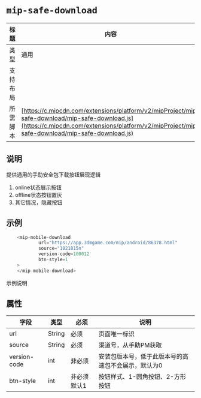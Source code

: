 # `mip-safe-download`

 |标题 | 内容 |
----|----|
类型| 通用 |
支持布局 | 
所需脚本| [https://c.mipcdn.com/extensions/platform/v2/mipProject/mip-safe-download/mip-safe-download.js](https://c.mipcdn.com/extensions/platform/v2/mipProject/mip-safe-download/mip-safe-download.js)

## 说明
提供通用的手助安全包下载按钮展现逻辑
1. online状态展示按钮
2. offline状态按钮置灰
3. 其它情况，隐藏按钮

## 示例
```javascript { .theme-peacock }
    <mip-mobile-download
            url="https://app.3dmgame.com/mip/android/86378.html"
            source="1021815n"
            version-code=100012
            btn-style=1
    >
    </mip-mobile-download>
```

示例说明

## 属性

|字段|类型|必须|说明|
|---|---|---|---|
|url|String|必须|页面唯一标识|
|source|String|必须|渠道号，从手助PM获取|
|version-code|int|非必须|安装包版本号，低于此版本号的高速包不会展示，默认为0|
|btn-style|int|非必须默认1|按钮样式、1-圆角按钮、2-方形按钮



